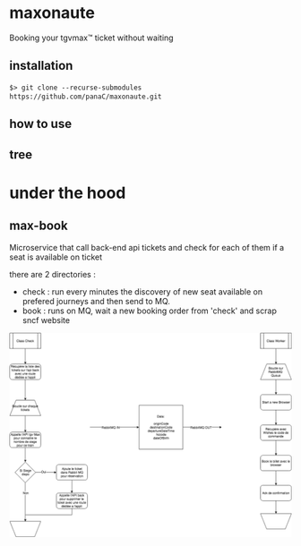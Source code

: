 # maxonaute
Booking your tgvmax™ ticket without waiting

## installation

```
$> git clone --recurse-submodules https://github.com/panaC/maxonaute.git
```

## how to use

## tree

# under the hood

## max-book

Microservice that call back-end api tickets and check for each of them if a seat is available on ticket

there are 2 directories :
  - check : run every minutes the discovery of new seat available on prefered journeys and then send to MQ.
  - book : runs on MQ, wait a new booking order from 'check' and scrap sncf website

  ![max-book](img/max-book.png)
